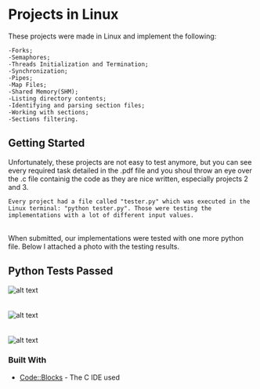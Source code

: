 # Projects in Linux
These projects were made in Linux and implement the following:
```
-Forks;
-Semaphores;
-Threads Initialization and Termination;
-Synchronization;
-Pipes;
-Map Files;
-Shared Memory(SHM);
-Listing directory contents;
-Identifying and parsing section files;
-Working with sections;
-Sections filtering.
```

## Getting Started
Unfortunately, these projects are not easy to test anymore, but you can see every required task detailed in the .pdf file and you shoul throw an eye over the .c file containig the code as they are nice written, especially projects 2 and 3. 
```
Every project had a file called "tester.py" which was executed in the Linux terminal: "python tester.py". Those were testing the implementations with a lot of different input values.
```
</br>
When submitted, our implementations were tested with one more python file. Below I attached a photo with the testing results.

## Python Tests Passed
![alt text](https://github.com/DanutGavrus/Photos/blob/master/1.%20Processes%2C%20Threads%20and%20Synchronization.png)<br/><br/><br/>
![alt text](https://github.com/DanutGavrus/Photos/blob/master/2.%20Inter-Process%20Communication.png)<br/><br/><br/>
![alt text](https://github.com/DanutGavrus/Photos/blob/master/3.%20File%20System%20Module.png)

### Built With
* [Code::Blocks](http://www.codeblocks.org/) - The C IDE used